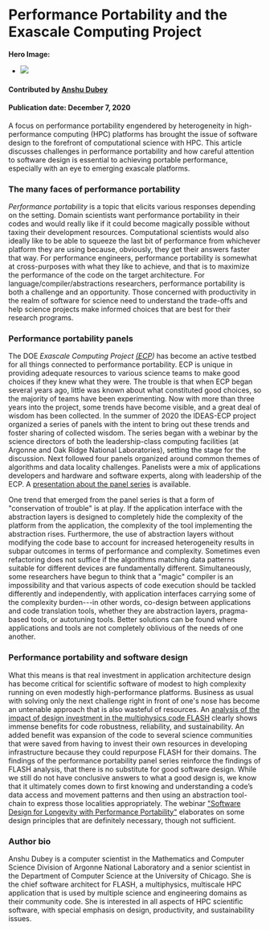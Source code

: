 # Performance Portability and the Exascale Computing Project

**Hero Image:**
 
- <img src='https://github.com/betterscientificsoftware/images/raw/master/Blog_1220_PerfPorta.png'/>

#### Contributed by [Anshu Dubey](https://github.com/adubey64)

#### Publication date: December 7, 2020

A focus on performance portability engendered by heterogeneity in high-performance computing (HPC) platforms has brought the issue of software design to the forefront of computational science with HPC. This article discusses challenges in performance portability and how careful attention to software design is essential to achieving portable performance, especially with an eye to emerging exascale platforms.


### The many faces of performance portability
*Performance portability* is a topic that elicits various responses depending on the 
setting. Domain scientists want performance portability in their codes and would really
like if it could become magically possible without taxing 
their development resources. Computational scientists would also ideally like to be able
to squeeze the last bit of performance from whichever platform they
are using because, obviously, they get their answers faster that
way. For performance engineers, performance portability is somewhat at
cross-purposes with what they like to achieve, and that is to maximize
the performance of the code on the target architecture. For
language/compiler/abstractions researchers, performance portability is both a challenge and
an opportunity. Those concerned with productivity in the realm of
software for science need to understand the trade-offs and help
science projects make informed choices that are best for their
research programs.

### Performance portability panels
The DOE *Exascale Computing Project [(ECP](https://exascaleproject.org))* has become
an active testbed for all things connected to performance
portability. ECP is unique in providing adequate resources to various
science teams to make good choices if they knew what they were. The
trouble is that when ECP began several years ago,  little was known about
what constituted good choices, so the majority of teams have been
experimenting. Now with more than three years into the project, some
trends have become visible, and a great deal of wisdom has been
collected. In the summer of 2020 the IDEAS-ECP project organized a series
of panels with the intent to bring out these trends and foster sharing of
collected wisdom. The series began with a webinar by the
science directors of both the leadership-class computing facilities (at Argonne
and Oak Ridge National Laboratories), setting the stage for the
discussion. Next followed four panels organized around common
themes of algorithms and data locality challenges. Panelists were a
mix of applications developers and hardware and software experts, along
with leadership of the ECP. A [presentation about the panel series](https://doi.org/10.6084/m9.figshare.13283714) is available.



One trend that emerged from the panel series is that a form of
"conservation of trouble" is at play. If the application interface
with the abstraction layers is designed to completely hide the
complexity of the platform from the application, the complexity of the
tool implementing the abstraction rises. Furthermore, the use of
abstraction layers without modifying the code base to account for
increased heterogeneity results in subpar outcomes in terms of
performance and complexity. Sometimes even refactoring does not suffice if the
algorithms matching data patterns suitable for different devices are
fundamentally different. Simultaneously, some
researchers have begun to think that a "magic" compiler is an
impossibility and that various aspects of code execution should be
tackled differently and independently, with application interfaces
carrying some of the complexity burden---in other words, co-design
between applications and code translation tools, whether they are
abstraction layers, pragma-based tools, or autotuning tools. Better
solutions can be found where applications and tools are not completely
oblivious of the needs of one another.  

### Performance portability and software design
What this means is that real investment in application architecture
design has become critical for scientific software of modest to high
complexity running on even modestly high-performance
platforms. Business as usual with solving only the next challenge
right in front of one's nose has become an untenable approach that is
also wasteful of resources.  An [analysis of the impact of design
investment in the multiphysics code FLASH](https://doi.org/10.1177/1094342017747692) clearly shows immense
benefits for code robustness, reliability, and sustainability. An added
benefit was expansion of the code to several science communities that
were saved from having to invest their own resources in developing
infrastructure because they could repurpose FLASH for their
domains. The findings of the performance portability panel series reinforce
the findings of FLASH analysis, that there is no substitute for good software
design. While we still do not have conclusive answers to what a good design
is, we know that it ultimately comes down to first knowing and
understanding a code’s data access and movement patterns and then using an
abstraction tool-chain to express those localities appropriately. The
webinar ["Software Design for Longevity with
Performance Portability"](https://ideas-productivity.org/events/hpc-best-practices-webinars/#webinar047) 
elaborates on some design principles that
are definitely necessary, though not sufficient.


### Author bio
Anshu Dubey is a computer scientist in the Mathematics and Computer
Science Division of Argonne National Laboratory and a senior scientist
in the Department of Computer Science at the University of
Chicago. She is the chief software architect for FLASH, 
a multiphysics, multiscale HPC application that is used by multiple
science and engineering domains as their community code. She is
interested in all aspects of HPC scientific software, with special
emphasis on design, productivity, and sustainability issues.

<!--
Publish: preview
Categories: performance, planning
Topics: design, Performance at leadership computing facilities, Performance portability
Tags: site
Level: 2
Prerequisites: default
Aggregate: none
-->
